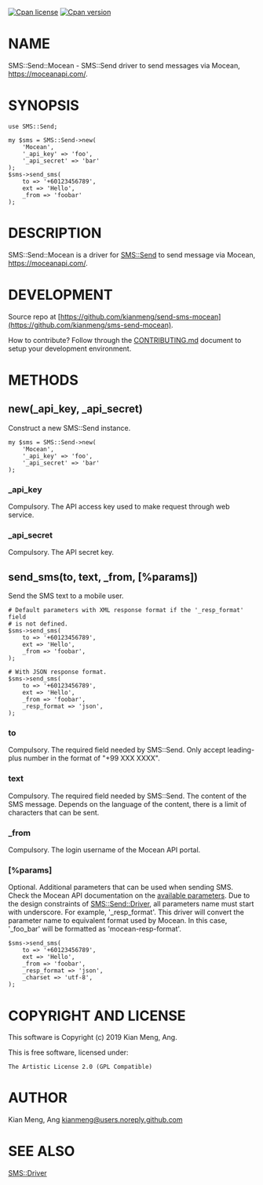 [![Cpan license](https://img.shields.io/cpan/l/SMS-Net-Send.svg)](https://metacpan.org/release/SMS-Net-Send)
[![Cpan version](https://img.shields.io/cpan/v/SMS-Net-Send.svg)](https://metacpan.org/release/SMS-Net-Send)

# NAME

SMS::Send::Mocean - SMS::Send driver to send messages via Mocean,
https://moceanapi.com/.

# SYNOPSIS

    use SMS::Send;

    my $sms = SMS::Send->new(
        'Mocean',
        '_api_key' => 'foo',
        '_api_secret' => 'bar'
    );
    $sms->send_sms(
        to => '+60123456789',
        ext => 'Hello',
        _from => 'foobar'
    );

# DESCRIPTION

SMS::Send::Mocean is a driver for [SMS::Send](https://metacpan.org/pod/SMS::Send) to send message via Mocean,
https://moceanapi.com/.

# DEVELOPMENT

Source repo at [https://github.com/kianmeng/send-sms-mocean](https://github.com/kianmeng/sms-send-mocean).

How to contribute? Follow through the [CONTRIBUTING.md](https://github.com/kianmeng/sms-send-mocean/blob/master/CONTRIBUTING.md) document to setup your development environment.

# METHODS

## new(\_api\_key, \_api\_secret)

Construct a new SMS::Send instance.

    my $sms = SMS::Send->new(
        'Mocean',
        '_api_key' => 'foo',
        '_api_secret' => 'bar'
    );

### \_api\_key

Compulsory. The API access key used to make request through web service.

### \_api\_secret

Compulsory. The API secret key.

## send\_sms(to, text, \_from, \[%params\])

Send the SMS text to a mobile user.

    # Default parameters with XML response format if the '_resp_format' field
    # is not defined.
    $sms->send_sms(
        to => '+60123456789',
        ext => 'Hello',
        _from => 'foobar',
    );

    # With JSON response format.
    $sms->send_sms(
        to => '+60123456789',
        ext => 'Hello',
        _from => 'foobar',
        _resp_format => 'json',
    );

### to

Compulsory. The required field needed by SMS::Send. Only accept leading-plus
number in the format of "+99 XXX XXXX".

### text

Compulsory. The required field needed by SMS::Send. The content of the SMS
message. Depends on the language of the content, there is a limit of characters
that can be sent.

### \_from

Compulsory. The login username of the Mocean API portal.

### \[%params\]

Optional. Additional parameters that can be used when sending SMS. Check the
Mocean API documentation on the [available parameters](https://moceanapi.com/docs/#sms-api).
Due to the design constraints of [SMS::Send::Driver](https://metacpan.org/pod/SMS::Send::Driver), all parameters name must
start with underscore. For example, '\_resp\_format'. This driver will convert the
parameter name to equivalent format used by Mocean. In this case, '\_foo\_bar'
will be formatted as 'mocean-resp-format'.

    $sms->send_sms(
        to => '+60123456789',
        ext => 'Hello',
        _from => 'foobar',
        _resp_format => 'json',
        _charset => 'utf-8',
    );

# COPYRIGHT AND LICENSE

This software is Copyright (c) 2019 Kian Meng, Ang.

This is free software, licensed under:

    The Artistic License 2.0 (GPL Compatible)

# AUTHOR

Kian Meng, Ang <kianmeng@users.noreply.github.com>

# SEE ALSO

[SMS::Driver](https://metacpan.org/pod/SMS::Driver)
